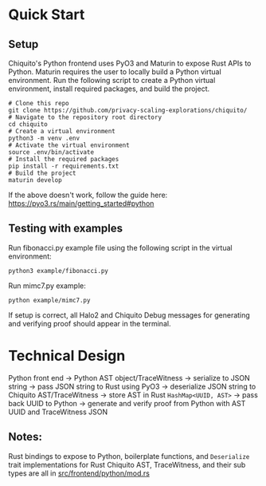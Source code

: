 # Quick Start
## Setup
Chiquito's Python frontend uses PyO3 and Maturin to expose Rust APIs to Python. Maturin requires the user to locally build a Python virtual environment. Run the following script to create a Python virtual environment, install required packages, and build the project.

```
# Clone this repo
git clone https://github.com/privacy-scaling-explorations/chiquito/
# Navigate to the repository root directory 
cd chiquito
# Create a virtual environment
python3 -m venv .env
# Activate the virtual environment
source .env/bin/activate
# Install the required packages
pip install -r requirements.txt
# Build the project
maturin develop
```

If the above doesn't work, follow the guide here: https://pyo3.rs/main/getting_started#python

## Testing with examples
Run fibonacci.py example file using the following script in the virtual environment:

```
python3 example/fibonacci.py
```

Run mimc7.py example:

```
python example/mimc7.py
```

If setup is correct, all Halo2 and Chiquito Debug messages for generating and verifying proof should appear in the terminal.

# Technical Design
Python front end → Python AST object/TraceWitness → serialize to JSON string → pass JSON string to Rust using PyO3 → deserialize JSON string to Chiquito AST/TraceWitness → store AST in Rust `HashMap<UUID, AST>` → pass back UUID to Python → generate and verify proof from Python with AST UUID and TraceWitness JSON

## Notes:
Rust bindings to expose to Python, boilerplate functions, and `Deserialize` trait implementations for Rust Chiquito AST, TraceWitness, and their sub types are all in [src/frontend/python/mod.rs](https://github.com/privacy-scaling-explorations/chiquito/blob/main/src/frontend/python/mod.rs)

